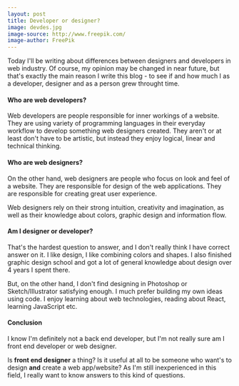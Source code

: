 ```yaml
---
layout: post
title: Developer or designer?
image: devdes.jpg
image-source: http://www.freepik.com/
image-author: FreePik
---
```


Today I'll be writing about differences between designers and developers in web industry. Of course, my opinion may be changed in near future, but that's exactly the main reason I write this blog - to see if and how much I as a developer, designer and as a person grew throught time.

#### Who are web developers?

Web developers are people responsible for inner workings of a website. They are using variety of programming languages in their everyday workflow to develop something web designers created. They aren't or at least don't have to be artistic, but instead they enjoy logical, linear and technical thinking.

#### Who are web designers?

On the other hand, web designers are people who focus on look and feel of a website. They are responsible for design of the web applications. They are responsible for creating great user experience.

Web designers rely on their strong intuition, creativity and imagination, as well as their knowledge about colors, graphic design and information flow.

#### Am I designer or developer?

That's the hardest question to answer, and I don't really think I have correct answer on it. I like design, I like combining colors and shapes. I also finished graphic design school and got a lot of general knowledge about design over 4 years I spent there.

But, on the other hand, I don't find designing in Photoshop or Sketch/Illustrator satisfying enough. I much prefer building my own ideas using code. I enjoy learning about web technologies, reading about React, learning JavaScript etc.

#### Conclusion

I know I'm definitely not a back end developer, but I'm not really sure am I front end developer or web designer.

Is **front end designer** a thing? Is it useful at all to be someone who want's to design **and** create a web app/website? As I'm still inexperienced in this field, I really want to know answers to this kind of questions.
